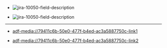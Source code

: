 * ![jira-10050-field-description](adf-media://79411c6b-50e0-477f-b4ed-ac3a5887750c)

* ![jira-10050-field-description](adf-media://79411c6b-50e0-477f-b4ed-abcde)

* * *

* [adf-media://79411c6b-50e0-477f-b4ed-ac3a5887750c-link1](adf-media://79411c6b-50e0-477f-b4ed-ac3a5887750c-link1)

* [adf-media://79411c6b-50e0-477f-b4ed-ac3a5887750c-link2](adf-media://79411c6b-50e0-477f-b4ed-ac3a5887750c-link2)

